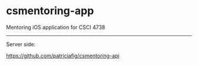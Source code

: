 # csmentoring-app
Mentoring iOS application for CSCI 4738

----------
Server side: 

https://github.com/patriciafig/csmentoring-api
